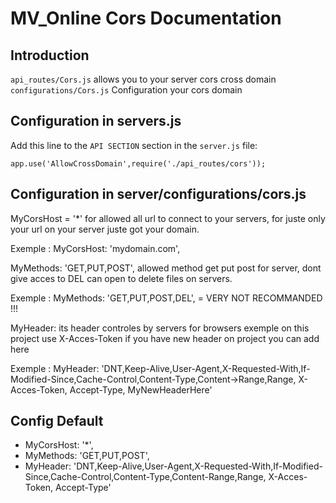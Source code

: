 MV_Online Cors Documentation
==========================

Introduction
-------------

`api_routes/Cors.js` allows you to your server cors cross domain
`configurations/Cors.js` Configuration your cors domain

Configuration in servers.js
-------------

Add this line to the `API SECTION` section in the `server.js` file:

`app.use('AllowCrossDomain',require('./api_routes/cors'));`



Configuration in server/configurations/cors.js
-------------

MyCorsHost = '*' for allowed all url to connect to your servers,
for juste only your url on your server juste got your domain.

Exemple : MyCorsHost: 'mydomain.com',

MyMethods: 'GET,PUT,POST', allowed method get put post for server,
dont give acces to DEL can open to delete files on servers.

Exemple : MyMethods: 'GET,PUT,POST,DEL', = VERY NOT RECOMMANDED !!!

MyHeader: its header controles by servers for browsers
exemple on this project use X-Acces-Token
if you have new header on project you can add here

Exemple : MyHeader: 'DNT,Keep-Alive,User-Agent,X-Requested-With,If-Modified-Since,Cache-Control,Content-Type,Content->Range,Range, X-Acces-Token, Accept-Type, MyNewHeaderHere'

Config Default
-------------
*  MyCorsHost: '*',
*  MyMethods: 'GET,PUT,POST',
*  MyHeader: 'DNT,Keep-Alive,User-Agent,X-Requested-With,If-Modified-Since,Cache-Control,Content-Type,Content-Range,Range, X-Acces-Token, Accept-Type'
